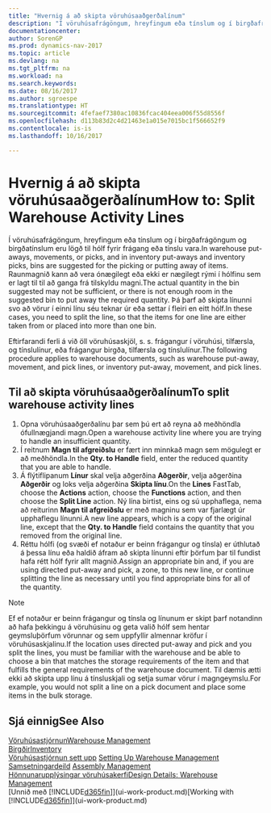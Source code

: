```yaml
---
title: "Hvernig á að skipta vöruhúsaaðgerðalínum"
description: "Í vöruhúsafrágöngum, hreyfingum eða tínslum og í birgðafrágöngum og birgðatínslum eru lögð til hólf fyrir frágang eða tínslu vara. Raunmagnið kann að vera ónægilegt eða ekki er nægilegt rými í hólfinu sem er lagt til til að ganga frá tilskyldu magni. Þá þarf að skipta línunni svo að vörur í einni línu séu teknar úr eða settar í fleiri en eitt hólf."
documentationcenter: 
author: SorenGP
ms.prod: dynamics-nav-2017
ms.topic: article
ms.devlang: na
ms.tgt_pltfrm: na
ms.workload: na
ms.search.keywords: 
ms.date: 08/16/2017
ms.author: sgroespe
ms.translationtype: HT
ms.sourcegitcommit: 4fefaef7380ac10836fcac404eea006f55d8556f
ms.openlocfilehash: d113b83d2c4d21463e1a015e7015bc1f566652f9
ms.contentlocale: is-is
ms.lasthandoff: 10/16/2017

---
```

# <a name="how-to-split-warehouse-activity-lines"></a><span data-ttu-id="a0d4a-105">Hvernig á að skipta vöruhúsaaðgerðalínum</span><span class="sxs-lookup"><span data-stu-id="a0d4a-105">How to: Split Warehouse Activity Lines</span></span>
<span data-ttu-id="a0d4a-106">Í vöruhúsafrágöngum, hreyfingum eða tínslum og í birgðafrágöngum og birgðatínslum eru lögð til hólf fyrir frágang eða tínslu vara.</span><span class="sxs-lookup"><span data-stu-id="a0d4a-106">In warehouse put-aways, movements, or picks, and in inventory put-aways and inventory picks, bins are suggested for the picking or putting away of items.</span></span> <span data-ttu-id="a0d4a-107">Raunmagnið kann að vera ónægilegt eða ekki er nægilegt rými í hólfinu sem er lagt til til að ganga frá tilskyldu magni.</span><span class="sxs-lookup"><span data-stu-id="a0d4a-107">The actual quantity in the bin suggested may not be sufficient, or there is not enough room in the suggested bin to put away the required quantity.</span></span> <span data-ttu-id="a0d4a-108">Þá þarf að skipta línunni svo að vörur í einni línu séu teknar úr eða settar í fleiri en eitt hólf.</span><span class="sxs-lookup"><span data-stu-id="a0d4a-108">In these cases, you need to split the line, so that the items for one line are either taken from or placed into more than one bin.</span></span>  

<span data-ttu-id="a0d4a-109">Eftirfarandi ferli á við öll vöruhúsaskjöl, s. s. frágangur í vöruhúsi, tilfærsla, og tínslulínur, eða frágangur birgða, tilfærsla og tínslulínur.</span><span class="sxs-lookup"><span data-stu-id="a0d4a-109">The following procedure applies to warehouse documents, such as warehouse put-away, movement, and pick lines, or inventory put-away, movement, and pick lines.</span></span>  

## <a name="to-split-warehouse-activity-lines"></a><span data-ttu-id="a0d4a-110">Til að skipta vöruhúsaaðgerðalínum</span><span class="sxs-lookup"><span data-stu-id="a0d4a-110">To split warehouse activity lines</span></span>  
1.  <span data-ttu-id="a0d4a-111">Opna vöruhúsaaðgerðalínu þar sem þú ert að reyna að meðhöndla ófullnægjandi magn.</span><span class="sxs-lookup"><span data-stu-id="a0d4a-111">Open a warehouse activity line where you are trying to handle an insufficient quantity.</span></span>  
2.  <span data-ttu-id="a0d4a-112">Í reitnum **Magn til afgreiðslu** er fært inn minnkað magn sem mögulegt er að meðhöndla.</span><span class="sxs-lookup"><span data-stu-id="a0d4a-112">In the **Qty. to Handle** field, enter the reduced quantity that you are able to handle.</span></span>  
3.  <span data-ttu-id="a0d4a-113">Á flýtiflipanum **Línur** skal velja aðgerðina **Aðgerðir**, velja aðgerðina **Aðgerðir** og loks velja aðgerðina **Skipta línu**.</span><span class="sxs-lookup"><span data-stu-id="a0d4a-113">On the **Lines** FastTab, choose the **Actions** action, choose the **Functions** action, and then choose the **Split Line** action.</span></span> <span data-ttu-id="a0d4a-114">Ný lína birtist, eins og sú upphaflega, nema að reiturinn **Magn til afgreiðslu** er með magninu sem var fjarlægt úr upphaflegu línunni.</span><span class="sxs-lookup"><span data-stu-id="a0d4a-114">A new line appears, which is a copy of the original line, except that the **Qty. to Handle** field contains the quantity that you removed from the original line.</span></span>  
4.  <span data-ttu-id="a0d4a-115">Réttu hólfi (og svæði ef notaður er beinn frágangur og tínsla) er úthlutað á þessa línu eða haldið áfram að skipta línunni eftir þörfum þar til fundist hafa rétt hólf fyrir allt magnið.</span><span class="sxs-lookup"><span data-stu-id="a0d4a-115">Assign an appropriate bin and, if you are using directed put-away and pick, a zone, to this new line, or continue splitting the line as necessary until you find appropriate bins for all of the quantity.</span></span>  

> [!NOTE]  
>  <span data-ttu-id="a0d4a-116">Ef ef notaður er beinn frágangur og tínsla og línunum er skipt þarf notandinn að hafa þekkingu á vöruhúsinu og geta valið hólf sem hentar geymsluþörfum vörunnar og sem uppfyllir almennar kröfur í vöruhúsaskjalinu.</span><span class="sxs-lookup"><span data-stu-id="a0d4a-116">If the location uses directed put-away and pick and you split the lines, you must be familiar with the warehouse and be able to choose a bin that matches the storage requirements of the item and that fulfills the general requirements of the warehouse document.</span></span> <span data-ttu-id="a0d4a-117">Til dæmis ætti ekki að skipta upp línu á tínsluskjali og setja sumar vörur í magngeymslu.</span><span class="sxs-lookup"><span data-stu-id="a0d4a-117">For example, you would not split a line on a pick document and place some items in the bulk storage.</span></span>  

## <a name="see-also"></a><span data-ttu-id="a0d4a-118">Sjá einnig</span><span class="sxs-lookup"><span data-stu-id="a0d4a-118">See Also</span></span>  
[<span data-ttu-id="a0d4a-119">Vöruhúsastjórnun</span><span class="sxs-lookup"><span data-stu-id="a0d4a-119">Warehouse Management</span></span>](warehouse-manage-warehouse.md)  
[<span data-ttu-id="a0d4a-120">Birgðir</span><span class="sxs-lookup"><span data-stu-id="a0d4a-120">Inventory</span></span>](inventory-manage-inventory.md)  
<span data-ttu-id="a0d4a-121">[Vöruhúsastjórnun sett upp](warehouse-setup-warehouse.md)   </span><span class="sxs-lookup"><span data-stu-id="a0d4a-121">[Setting Up Warehouse Management](warehouse-setup-warehouse.md)   </span></span>  
<span data-ttu-id="a0d4a-122">[Samsetningardeild](assembly-assemble-items.md)  </span><span class="sxs-lookup"><span data-stu-id="a0d4a-122">[Assembly Management](assembly-assemble-items.md)  </span></span>  
[<span data-ttu-id="a0d4a-123">Hönnunarupplýsingar vöruhúsakerfi</span><span class="sxs-lookup"><span data-stu-id="a0d4a-123">Design Details: Warehouse Management</span></span>](design-details-warehouse-management.md)  
<span data-ttu-id="a0d4a-124">[Unnið með [!INCLUDE[d365fin](includes/d365fin_md.md)]](ui-work-product.md)</span><span class="sxs-lookup"><span data-stu-id="a0d4a-124">[Working with [!INCLUDE[d365fin](includes/d365fin_md.md)]](ui-work-product.md)</span></span>

